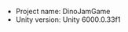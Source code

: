 <!-- UNITY CODE ASSIST INSTRUCTIONS START -->
- Project name: DinoJamGame
- Unity version: Unity 6000.0.33f1
<!-- UNITY CODE ASSIST INSTRUCTIONS END -->